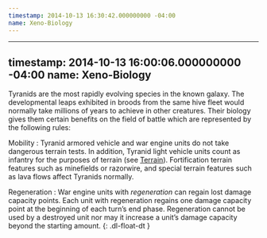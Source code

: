 ```yaml
---
timestamp: 2014-10-13 16:30:42.000000000 -04:00
name: Xeno-Biology
---
```

---
timestamp: 2014-10-13 16:00:06.000000000 -04:00
name: Xeno-Biology
---
Tyranids are the most rapidly evolving species in the known galaxy. The developmental leaps exhibited in broods from the same hive fleet would normally take millions of years to achieve in other creatures. Their biology gives them certain benefits on the field of battle which are represented by the following rules:

Mobility
: Tyranid armored vehicle and war engine units do not take dangerous terrain tests. In addition, Tyranid light vehicle units count as infantry for the purposes of terrain (see [Terrain](#terrain)). Fortification terrain features such as minefields or razorwire, and special terrain features such as lava flows affect Tyranids normally.

Regeneration
: War engine units with _regeneration_ can regain lost damage capacity points. Each unit with regeneration regains one damage capacity point at the beginning of each turn&rsquo;s end phase. Regeneration cannot be used by a destroyed unit nor may it increase a unit&rsquo;s damage capacity beyond the starting amount.
{: .dl-float-dt }